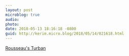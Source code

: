 ```yaml
---
layout: post
microblog: true
audio: 
photo: 
date: 2018-05-13 18:16:18 -0800
guid: http://kerim.micro.blog/2018/05/14/021618.html
---
```

[Rousseau's Turban](http://www.aramcoworld.com/en-US/Articles/January-2017/Rousseau-s-Turban)
